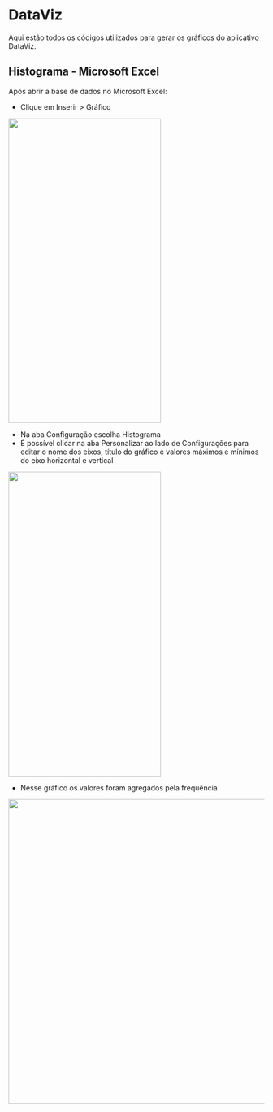 # DataViz

Aqui estão todos os códigos utilizados para gerar os gráficos do aplicativo DataViz.

## Histograma - Microsoft Excel

Após abrir a base de dados no Microsoft Excel:

- Clique em Inserir > Gráfico
<img src="https://github.com/rachderossi/DataViz/assets/64082110/ce7eb30c-2871-44e2-9260-ab3c6a892302" width = "300" height ="600">

- Na aba Configuração escolha Histograma
- É possível clicar na aba Personalizar ao lado de Configurações para editar o nome dos eixos, título do gráfico e valores máximos e mínimos do eixo horizontal e vertical
<img src="https://github.com/rachderossi/DataViz/assets/64082110/1e142ac3-6547-418d-88a0-a21091c48bc6" width = "300" height ="600">

- Nesse gráfico os valores foram agregados pela frequência
<img src="https://github.com/rachderossi/DataViz/assets/64082110/c5e1a031-50ba-4886-98a1-7b19a88ab9f6" width = "700" height ="600">
